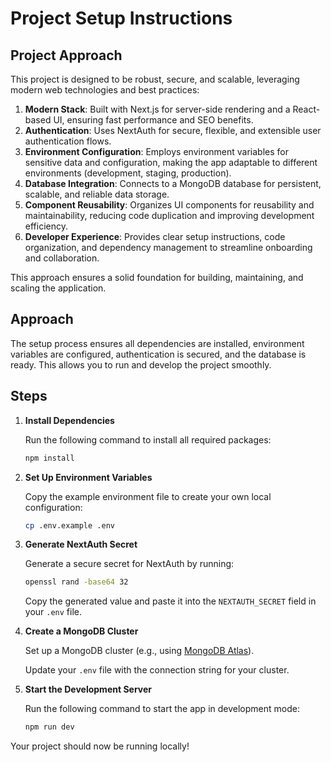 # Project Setup Instructions

## Project Approach

This project is designed to be robust, secure, and scalable, leveraging modern web technologies and best practices:

1. **Modern Stack**: Built with Next.js for server-side rendering and a React-based UI, ensuring fast performance and SEO benefits.
2. **Authentication**: Uses NextAuth for secure, flexible, and extensible user authentication flows.
3. **Environment Configuration**: Employs environment variables for sensitive data and configuration, making the app adaptable to different environments (development, staging, production).
4. **Database Integration**: Connects to a MongoDB database for persistent, scalable, and reliable data storage.
5. **Component Reusability**: Organizes UI components for reusability and maintainability, reducing code duplication and improving development efficiency.
6. **Developer Experience**: Provides clear setup instructions, code organization, and dependency management to streamline onboarding and collaboration.

This approach ensures a solid foundation for building, maintaining, and scaling the application.

## Approach

The setup process ensures all dependencies are installed, environment variables are configured, authentication is secured, and the database is ready. This allows you to run and develop the project smoothly.

## Steps

1. **Install Dependencies**

   Run the following command to install all required packages:

   ```bash
   npm install
   ```

2. **Set Up Environment Variables**

   Copy the example environment file to create your own local configuration:

   ```bash
   cp .env.example .env
   ```

3. **Generate NextAuth Secret**

   Generate a secure secret for NextAuth by running:

   ```bash
   openssl rand -base64 32
   ```

   Copy the generated value and paste it into the `NEXTAUTH_SECRET` field in your `.env` file.

4. **Create a MongoDB Cluster**

   Set up a MongoDB cluster (e.g., using [MongoDB Atlas](https://www.mongodb.com/cloud/atlas)).

   Update your `.env` file with the connection string for your cluster.

5. **Start the Development Server**

   Run the following command to start the app in development mode:

   ```bash
   npm run dev
   ```

Your project should now be running locally!
